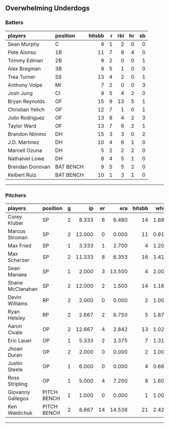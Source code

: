 ## Overwhelming Underdogs

### Batters

 
|players          |position  | hitsbb|  r| rbi| hr| sb| 
|:----------------|:---------|------:|--:|---:|--:|--:| 
|Sean Murphy      |C         |      9|  1|   2|  0|  0| 
|Pete Alonso      |1B        |     11|  7|   8|  4|  0| 
|Tommy Edman      |2B        |      9|  2|   0|  0|  1| 
|Alex Bregman     |3B        |      9|  5|   1|  0|  0| 
|Trea Turner      |SS        |     13|  4|   2|  0|  1| 
|Anthony Volpe    |MI        |      7|  2|   0|  0|  3| 
|Josh Jung        |CI        |      9|  5|   4|  2|  0| 
|Bryan Reynolds   |OF        |     15|  9|  13|  5|  1| 
|Christian Yelich |OF        |     12|  7|   1|  0|  1| 
|Julio Rodriguez  |OF        |     13|  8|   4|  2|  3| 
|Taylor Ward      |OF        |     13|  7|   6|  2|  1| 
|Brandon Nimmo    |DH        |     15|  3|   3|  0|  2| 
|J.D. Martinez    |DH        |     10|  4|   6|  1|  0| 
|Marcell Ozuna    |DH        |      5|  2|   2|  2|  0| 
|Nathaniel Lowe   |DH        |      8|  4|   5|  1|  0| 
|Brendan Donovan  |BAT BENCH |      9|  5|   5|  2|  0| 
|Keibert Ruiz     |BAT BENCH |     10|  1|   3|  1|  0| 

* * *

### Pitchers

 
|players           |position    |  g|     ip| er|    era| hitsbb|  whip| so|  w| sv| 
|:-----------------|:-----------|--:|------:|--:|------:|------:|-----:|--:|--:|--:| 
|Corey Kluber      |SP          |  2|  8.333|  6|  6.480|     14| 1.680|  6|  0|  0| 
|Marcus Stroman    |SP          |  2| 12.000|  0|  0.000|     11| 0.917| 14|  2|  0| 
|Max Fried         |SP          |  1|  3.333|  1|  2.700|      4| 1.200|  2|  0|  0| 
|Max Scherzer      |SP          |  2| 11.333|  8|  6.353|     16| 1.412|  8|  1|  0| 
|Sean Manaea       |SP          |  1|  2.000|  3| 13.500|      4| 2.000|  1|  0|  0| 
|Shane McClanahan  |SP          |  2| 12.000|  2|  1.500|     14| 1.167| 12|  2|  0| 
|Devin Williams    |RP          |  2|  2.000|  0|  0.000|      2| 1.000|  1|  1|  1| 
|Ryan Helsley      |RP          |  2|  2.667|  2|  6.750|      5| 1.875|  2|  0|  1| 
|Aaron Civale      |OP          |  2| 12.667|  4|  2.842|     13| 1.026|  8|  1|  0| 
|Eric Lauer        |OP          |  1|  5.333|  2|  3.375|      7| 1.312|  6|  1|  0| 
|Jhoan Duran       |OP          |  2|  2.000|  0|  0.000|      2| 1.000|  3|  0|  1| 
|Justin Steele     |OP          |  1|  6.000|  0|  0.000|      4| 0.667|  8|  0|  0| 
|Ross Stripling    |OP          |  1|  5.000|  4|  7.200|      8| 1.600|  3|  0|  0| 
|Giovanny Gallegos |PITCH BENCH |  1|  1.000|  0|  0.000|      1| 1.000|  2|  0|  0| 
|Ken Waldichuk     |PITCH BENCH |  2|  8.667| 14| 14.538|     21| 2.423|  7|  0|  0| 


* * *


